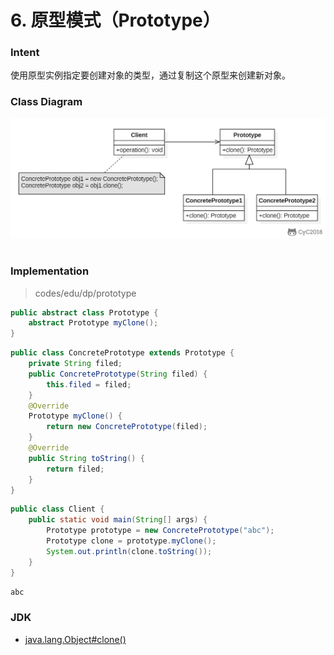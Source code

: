 # 6. 原型模式（Prototype）

### Intent

使用原型实例指定要创建对象的类型，通过复制这个原型来创建新对象。

### Class Diagram

<div align="center"> <img src="../../pic/prototype.png"/> </div><br>

### Implementation

> codes/edu/dp/prototype

```java
public abstract class Prototype {
    abstract Prototype myClone();
}
```

```java
public class ConcretePrototype extends Prototype {
    private String filed;
    public ConcretePrototype(String filed) {
        this.filed = filed;
    }
    @Override
    Prototype myClone() {
        return new ConcretePrototype(filed);
    }
    @Override
    public String toString() {
        return filed;
    }
}
```

```java
public class Client {
    public static void main(String[] args) {
        Prototype prototype = new ConcretePrototype("abc");
        Prototype clone = prototype.myClone();
        System.out.println(clone.toString());
    }
}
```

```html
abc
```

### JDK

- [java.lang.Object#clone()](http://docs.oracle.com/javase/8/docs/api/java/lang/Object.html#clone%28%29)
